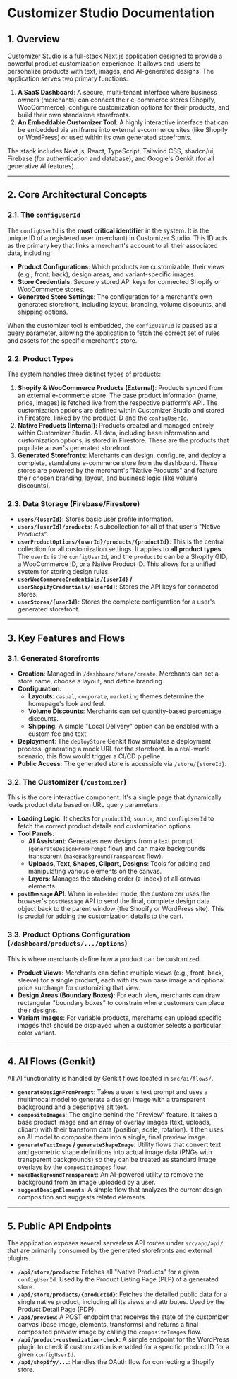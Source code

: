 
# Customizer Studio Documentation

## 1. Overview

Customizer Studio is a full-stack Next.js application designed to provide a powerful product customization experience. It allows end-users to personalize products with text, images, and AI-generated designs. The application serves two primary functions:

1.  **A SaaS Dashboard**: A secure, multi-tenant interface where business owners (merchants) can connect their e-commerce stores (Shopify, WooCommerce), configure customization options for their products, and build their own standalone storefronts.
2.  **An Embeddable Customizer Tool**: A highly interactive interface that can be embedded via an iframe into external e-commerce sites (like Shopify or WordPress) or used within its own generated storefronts.

The stack includes Next.js, React, TypeScript, Tailwind CSS, shadcn/ui, Firebase (for authentication and database), and Google's Genkit (for all generative AI features).

---

## 2. Core Architectural Concepts

### 2.1. The `configUserId`

The `configUserId` is the **most critical identifier** in the system. It is the unique ID of a registered user (merchant) in Customizer Studio. This ID acts as the primary key that links a merchant's account to all their associated data, including:

-   **Product Configurations**: Which products are customizable, their views (e.g., front, back), design areas, and variant-specific images.
-   **Store Credentials**: Securely stored API keys for connected Shopify or WooCommerce stores.
-   **Generated Store Settings**: The configuration for a merchant's own generated storefront, including layout, branding, volume discounts, and shipping options.

When the customizer tool is embedded, the `configUserId` is passed as a query parameter, allowing the application to fetch the correct set of rules and assets for the specific merchant's store.

### 2.2. Product Types

The system handles three distinct types of products:

1.  **Shopify & WooCommerce Products (External)**: Products synced from an external e-commerce store. The base product information (name, price, images) is fetched live from the respective platform's API. The customization options are defined within Customizer Studio and stored in Firestore, linked by the product ID and the `configUserId`.
2.  **Native Products (Internal)**: Products created and managed entirely within Customizer Studio. All data, including base information and customization options, is stored in Firestore. These are the products that populate a user's generated storefront.
3.  **Generated Storefronts**: Merchants can design, configure, and deploy a complete, standalone e-commerce store from the dashboard. These stores are powered by the merchant's "Native Products" and feature their chosen branding, layout, and business logic (like volume discounts).

### 2.3. Data Storage (Firebase/Firestore)

-   **`users/{userId}`**: Stores basic user profile information.
-   **`users/{userId}/products`**: A subcollection for all of that user's "Native Products".
-   **`userProductOptions/{userId}/products/{productId}`**: This is the central collection for all customization settings. It applies to **all product types**. The `userId` is the `configUserId`, and the `productId` can be a Shopify GID, a WooCommerce ID, or a Native Product ID. This allows for a unified system for storing design rules.
-   **`userWooCommerceCredentials/{userId}` / `userShopifyCredentials/{userId}`**: Stores the API keys for connected stores.
-   **`userStores/{userId}`**: Stores the complete configuration for a user's generated storefront.

---

## 3. Key Features and Flows

### 3.1. Generated Storefronts

-   **Creation**: Managed in `/dashboard/store/create`. Merchants can set a store name, choose a layout, and define branding.
-   **Configuration**:
    -   **Layouts**: `casual`, `corporate`, `marketing` themes determine the homepage's look and feel.
    -   **Volume Discounts**: Merchants can set quantity-based percentage discounts.
    -   **Shipping**: A simple "Local Delivery" option can be enabled with a custom fee and text.
-   **Deployment**: The `deployStore` Genkit flow simulates a deployment process, generating a mock URL for the storefront. In a real-world scenario, this flow would trigger a CI/CD pipeline.
-   **Public Access**: The generated store is accessible via `/store/{storeId}`.

### 3.2. The Customizer (`/customizer`)

This is the core interactive component. It's a single page that dynamically loads product data based on URL query parameters.

-   **Loading Logic**: It checks for `productId`, `source`, and `configUserId` to fetch the correct product details and customization options.
-   **Tool Panels**:
    -   **AI Assistant**: Generates new designs from a text prompt (`generateDesignFromPrompt` flow) and can make backgrounds transparent (`makeBackgroundTransparent` flow).
    -   **Uploads, Text, Shapes, Clipart, Designs**: Tools for adding and manipulating various elements on the canvas.
    -   **Layers**: Manages the stacking order (z-index) of all canvas elements.
-   **`postMessage` API**: When in `embedded` mode, the customizer uses the browser's `postMessage` API to send the final, complete design data object back to the parent window (the Shopify or WordPress site). This is crucial for adding the customization details to the cart.

### 3.3. Product Options Configuration (`/dashboard/products/.../options`)

This is where merchants define how a product can be customized.

-   **Product Views**: Merchants can define multiple views (e.g., front, back, sleeve) for a single product, each with its own base image and optional price surcharge for customizing that view.
-   **Design Areas (Boundary Boxes)**: For each view, merchants can draw rectangular "boundary boxes" to constrain where customers can place their designs.
-   **Variant Images**: For variable products, merchants can upload specific images that should be displayed when a customer selects a particular color variant.

---

## 4. AI Flows (Genkit)

All AI functionality is handled by Genkit flows located in `src/ai/flows/`.

-   **`generateDesignFromPrompt`**: Takes a user's text prompt and uses a multimodal model to generate a design image with a transparent background and a descriptive alt text.
-   **`compositeImages`**: The engine behind the "Preview" feature. It takes a base product image and an array of overlay images (text, uploads, clipart) with their transform data (position, scale, rotation). It then uses an AI model to composite them into a single, final preview image.
-   **`generateTextImage` / `generateShapeImage`**: Utility flows that convert text and geometric shape definitions into actual image data (PNGs with transparent backgrounds) so they can be treated as standard image overlays by the `compositeImages` flow.
-   **`makeBackgroundTransparent`**: An AI-powered utility to remove the background from an image uploaded by a user.
-   **`suggestDesignElements`**: A simple flow that analyzes the current design composition and suggests related elements.

---

## 5. Public API Endpoints

The application exposes several serverless API routes under `src/app/api/` that are primarily consumed by the generated storefronts and external plugins.

-   **`/api/store/products`**: Fetches all "Native Products" for a given `configUserId`. Used by the Product Listing Page (PLP) of a generated store.
-   **`/api/store/products/{productId}`**: Fetches the detailed public data for a single native product, including all its views and attributes. Used by the Product Detail Page (PDP).
-   **`/api/preview`**: A POST endpoint that receives the state of the customizer canvas (base image, elements, transforms) and returns a final composited preview image by calling the `compositeImages` flow.
-   **`/api/product-customization-check`**: A simple endpoint for the WordPress plugin to check if customization is enabled for a specific product ID for a given `configUserId`.
-   **`/api/shopify/...`**: Handles the OAuth flow for connecting a Shopify store.
